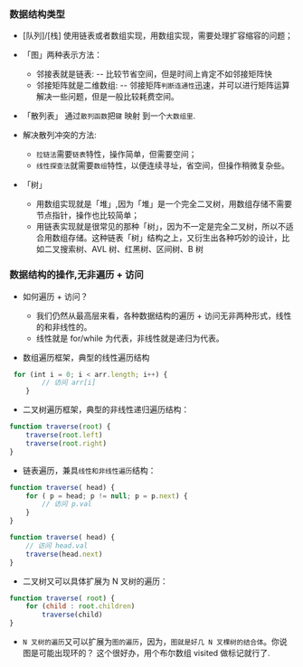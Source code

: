 ### 数据结构类型

* [队列]/[栈] 使用链表或者数组实现，用数组实现，需要处理扩容缩容的问题；

* 「图」两种表示方法：
    * 邻接表就是链表: -- 比较节省空间，但是时间上肯定不如邻接矩阵快
    * 邻接矩阵就是二维数组:  -- 邻接矩阵`判断连通性`迅速，并可以进行矩阵运算解决一些问题，但是一般比较耗费空间。

* 「散列表」
通过`散列函数`把`键` 映射 到一个`大数组里`. 
* 解决散列冲突的方法:
    * `拉链法`需要`链表`特性，操作简单，但需要空间；
    * `线性探查法`就需要`数组`特性，以便连续寻址，省空间，但操作稍微复杂些。
* 「树」
    * 用数组实现就是「堆」,因为「堆」是一个完全二叉树，用数组存储不需要节点指针，操作也比较简单；
    * 用链表实现就是很常见的那种「树」，因为不一定是完全二叉树，所以不适合用数组存储。这种链表「树」结构之上，又衍生出各种巧妙的设计，比如二叉搜索树、AVL 树、红黑树、区间树、B 树

### 数据结构的操作,无非遍历 + 访问
* 如何遍历 + 访问？
    * 我们仍然从最高层来看，各种数据结构的遍历 + 访问无非两种形式，线性的和非线性的。
    * 线性就是 for/while 为代表，非线性就是递归为代表。

* 数组遍历框架，典型的线性遍历结构
```js
 for (int i = 0; i < arr.length; i++) {
        // 访问 arr[i]
    }
```

* 二叉树遍历框架，典型的非线性递归遍历结构：
```js
function traverse(root) {
    traverse(root.left)
    traverse(root.right)
}
```

* 链表遍历，兼具`线性和非线性遍历`结构：
```js
function traverse( head) {
    for ( p = head; p != null; p = p.next) {
        // 访问 p.val
    }
}

function traverse( head) {
    // 访问 head.val
    traverse(head.next)
}

```

* 二叉树又可以具体扩展为 N 叉树的遍历：
```js
function traverse( root) {
    for (child : root.children)
        traverse(child)
}
```

* `N 叉树的遍历`又可以扩展为`图的遍历`，因为，`图就是好几 N 叉棵树的结合体`。你说图是可能出现环的？
这个很好办，用个布尔数组 visited 做标记就行了.

